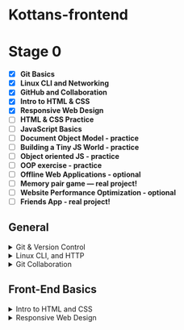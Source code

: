 # Kottans-frontend

# Stage 0

-   [x] **Git Basics**
-   [x] **Linux CLI and Networking**
-   [x] **GitHub and Collaboration**
-   [x] **Intro to HTML & CSS**
-   [x] **Responsive Web Design**
-   [ ] **HTML & CSS Practice**
-   [ ] **JavaScript Basics**
-   [ ] **Document Object Model - practice**
-   [ ] **Building a Tiny JS World - practice**
-   [ ] **Object oriented JS - practice**
-   [ ] **OOP exercise - practice**
-   [ ] **Offline Web Applications - optional**
-   [ ] **Memory pair game — real project!**
-   [ ] **Website Performance Optimization - optional**
-   [ ] **Friends App - real project!**

## General

<details>
 <summary> Git & Version Control</summary>

> I learned a lot of new git commands :

`git rebase`
`git cherry-pick`
`git revert`
`git reset`

> Others I knew and used before.

</details>

<details>
<summary> Linux CLI, and HTTP</summary>

![screenshot_1](./task_linux_cli/quize_1.png)
![screenshot_2](./task_linux_cli/quize_2.png)
![screenshot_3](./task_linux_cli/quiz_4.png)
![screenshot_4](./task_linux_cli/quiz_4.png)

> I learned a lot of new commands to Linux, and also interesting information about HTTP

</details>

<details>
<summary>Git Collaboration</summary>

![git-task](./task_git_collaboration/Screenshot_2.png)
![repo-task](./task_git_collaboration/Screenshot_4.png)

> Lots of new information about git control

</details>

## Front-End Basics

<details>

<summary>Intro to HTML and CSS</summary>

![intro_html](./task_html_css_intro/intro_html5_week-1.png)
![intro_css](./task_html_css_intro/intro_css3_week-2.png)
![codecademy_html+css](./task_html_css_intro/codecademy_html-css.png)

> Interesting course at codecademy, many useful exercises. I refreshed my memory.

</details>

<details>
<summary>Responsive Web Design</summary>

![flexbox-froggy](./task_responsive_web_design/Screenshot_3.png)
![grid-garden](./task_responsive_web_design/grid-garden.png)

> I learned new information about grid layout,
> it was difficult to understand the new layout technology.
> I hope that knowledge about grids will help me in the future.

</details>
